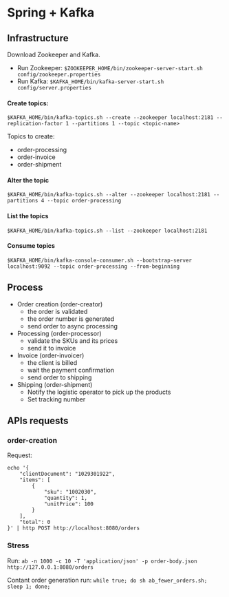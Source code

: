 # Spring + Kafka



## Infrastructure

Download Zookeeper and Kafka.

* Run Zookeeper: `$ZOOKEEPER_HOME/bin/zookeeper-server-start.sh config/zookeeper.properties`
* Run Kafka: `$KAFKA_HOME/bin/kafka-server-start.sh config/server.properties`

#### Create topics:

`$KAFKA_HOME/bin/kafka-topics.sh --create --zookeeper localhost:2181 --replication-factor 1 --partitions 1 --topic <topic-name>`

Topics to create:

* order-processing
* order-invoice
* order-shipment

#### Alter the topic
`$KAFKA_HOME/bin/kafka-topics.sh --alter --zookeeper localhost:2181 --partitions 4 --topic order-processing`

#### List the topics

`$KAFKA_HOME/bin/kafka-topics.sh --list --zookeeper localhost:2181`

#### Consume topics
`$KAFKA_HOME/bin/kafka-console-consumer.sh --bootstrap-server localhost:9092 --topic order-processing --from-beginning`



## Process

- Order creation (order-creator)
  - the order is validated
  - the order number is generated
  - send order to async processing
- Processing (order-processor)
  - validate the SKUs and its prices
  - send it to invoice
- Invoice (order-invoicer)
  - the client is billed
  - wait the payment confirmation
  - send order to shipping
- Shipping (order-shipment)
  - Notify the logistic operator to pick up the products
  - Set tracking number





## APIs requests

### order-creation

Request:

```Httpie
echo '{
	"clientDocument": "1029301922",
	"items": [
		{
			"sku": "1002030",
			"quantity": 1,
			"unitPrice": 100
		}
	],
	"total": 0
}' | http POST http://localhost:8080/orders
```

### Stress
Run: `ab -n 1000 -c 10 -T 'application/json' -p order-body.json http://127.0.0.1:8080/orders`

Contant order generation run: `while true; do sh ab_fewer_orders.sh; sleep 1; done;`
